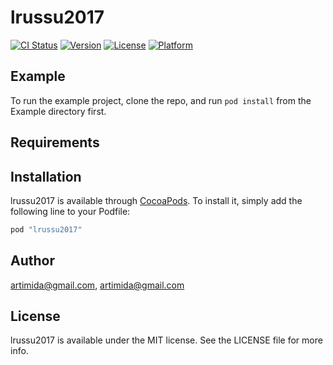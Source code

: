 # lrussu2017

[![CI Status](http://img.shields.io/travis/artimida@gmail.com/lrussu2017.svg?style=flat)](https://travis-ci.org/artimida@gmail.com/lrussu2017)
[![Version](https://img.shields.io/cocoapods/v/lrussu2017.svg?style=flat)](http://cocoapods.org/pods/lrussu2017)
[![License](https://img.shields.io/cocoapods/l/lrussu2017.svg?style=flat)](http://cocoapods.org/pods/lrussu2017)
[![Platform](https://img.shields.io/cocoapods/p/lrussu2017.svg?style=flat)](http://cocoapods.org/pods/lrussu2017)

## Example

To run the example project, clone the repo, and run `pod install` from the Example directory first.

## Requirements

## Installation

lrussu2017 is available through [CocoaPods](http://cocoapods.org). To install
it, simply add the following line to your Podfile:

```ruby
pod "lrussu2017"
```

## Author

artimida@gmail.com, artimida@gmail.com

## License

lrussu2017 is available under the MIT license. See the LICENSE file for more info.
